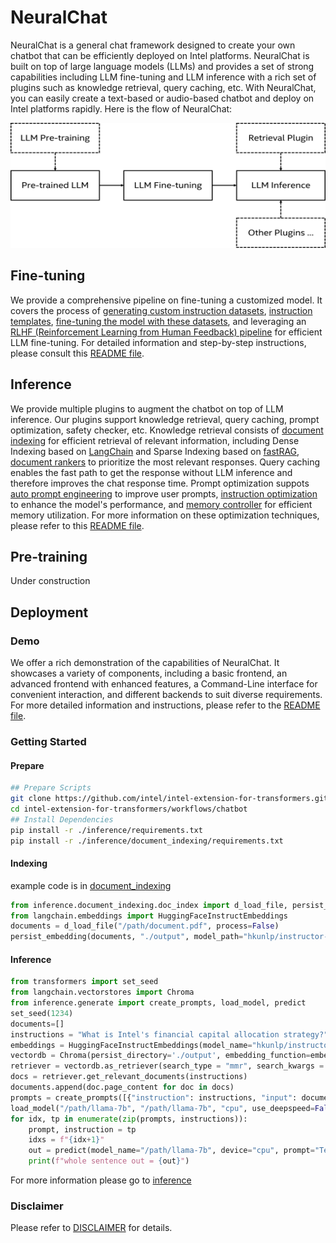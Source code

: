 NeuralChat
============

NeuralChat is a general chat framework designed to create your own chatbot that can be efficiently deployed on Intel platforms. NeuralChat is built on top of large language models (LLMs) and provides a set of strong capabilities including LLM fine-tuning and LLM inference with a rich set of plugins such as knowledge retrieval, query caching, etc. With NeuralChat, you can easily create a text-based or audio-based chatbot and deploy on Intel platforms rapidly. Here is the flow of NeuralChat:

<a target="_blank" href="neuralchat.png">
<p align="center">
  <img src="neuralchat.png" alt="NeuralChat" width=600 height=200>
</p>
</a>

## Fine-tuning

We provide a comprehensive pipeline on fine-tuning a customized model. It covers the process of [generating custom instruction datasets](./fine_tuning/instruction_generator/), [instruction templates](./fine_tuning/instruction_template), [fine-tuning the model with these datasets](./fine_tuning/instruction_tuning_pipeline/), and leveraging an [RLHF (Reinforcement Learning from Human Feedback) pipeline](./fine_tuning/rlhf_learning_pipeline/) for efficient LLM fine-tuning. For detailed information and step-by-step instructions, please consult this [README file](./fine_tuning/README.md).


## Inference

We provide multiple plugins to augment the chatbot on top of LLM inference. Our plugins support knowledge retrieval, query caching, prompt optimization, safety checker, etc. Knowledge retrieval consists of [document indexing](./inference/document_indexing/README.md) for efficient retrieval of relevant information, including Dense Indexing based on [LangChain](https://github.com/hwchase17/langchain) and Sparse Indexing based on [fastRAG](https://github.com/IntelLabs/fastRAG), [document rankers](./inference/document_ranker/) to prioritize the most relevant responses. Query caching enables the fast path to get the response without LLM inference and therefore improves the chat response time. Prompt optimization suppots [auto prompt engineering](./inference/auto_prompt/) to improve user prompts, [instruction optimization](./inference/instruction_optimization/) to enhance the model's performance, and [memory controller](./inference/memory_controller/) for efficient memory utilization. For more information on these optimization techniques, please refer to this [README file](./inference/README.md).


## Pre-training

Under construction

## Deployment

### Demo

We offer a rich demonstration of the capabilities of NeuralChat. It showcases a variety of components, including a basic frontend, an advanced frontend with enhanced features, a Command-Line interface for convenient interaction, and different backends to suit diverse requirements. For more detailed information and instructions, please refer to the [README file](./demo/README.md).

### Getting Started
#### Prepare
```bash
## Prepare Scripts
git clone https://github.com/intel/intel-extension-for-transformers.git
cd intel-extension-for-transformers/workflows/chatbot
## Install Dependencies
pip install -r ./inference/requirements.txt
pip install -r ./inference/document_indexing/requirements.txt
```

#### Indexing
example code is in [document_indexing](inference/document_indexing/)
```python
from inference.document_indexing.doc_index import d_load_file, persist_embedding
from langchain.embeddings import HuggingFaceInstructEmbeddings
documents = d_load_file("/path/document.pdf", process=False)
persist_embedding(documents, "./output", model_path="hkunlp/instructor-large")
```

#### Inference
```python
from transformers import set_seed
from langchain.vectorstores import Chroma
from inference.generate import create_prompts, load_model, predict
set_seed(1234)
documents=[]
instructions = "What is Intel's financial capital allocation strategy?"
embeddings = HuggingFaceInstructEmbeddings(model_name="hkunlp/instructor-large")
vectordb = Chroma(persist_directory='./output', embedding_function=embeddings)
retriever = vectordb.as_retriever(search_type = "mmr", search_kwargs = {"k": 1, "fetch_k": 5})
docs = retriever.get_relevant_documents(instructions)
documents.append(doc.page_content for doc in docs)
prompts = create_prompts([{"instruction": instructions, "input": documents}])
load_model("/path/llama-7b", "/path/llama-7b", "cpu", use_deepspeed=False)
for idx, tp in enumerate(zip(prompts, instructions)):
    prompt, instruction = tp
    idxs = f"{idx+1}"
    out = predict(model_name="/path/llama-7b", device="cpu", prompt="Tell me about Intel Xeon.", temperature=0.1, top_p=0.75, top_k=40, repetition_penalty=1.1, num_beams=0, max_new_tokens=128, do_sample=True, use_hpu_graphs=False, use_cache=True, num_return_sequences=1) 
    print(f"whole sentence out = {out}")
```

For more information please go to [inference](./inference/README.md)
### Disclaimer

Please refer to [DISCLAIMER](./DISCLAIMER.md) for details. 
